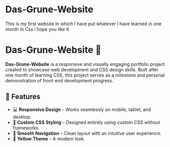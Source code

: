 # Das-Grune-Website
This is my first website in which I have put whatever I have learned in one month in Css i hope you like it
# Das-Grune-Website 🌿

**Das-Grune-Website** is a responsive and visually engaging portfolio project created to showcase web development and CSS design skills. Built after one month of learning CSS, this project serves as a milestone and personal demonstration of front-end development progress.


## 🚀 Features

- 💻 **Responsive Design** – Works seamlessly on mobile, tablet, and desktop.
- 🎨 **Custom CSS Styling** – Designed entirely using custom CSS without frameworks.
- 🧭 **Smooth Navigation** – Clean layout with an intuitive user experience.
- 🌱 **Yellow Theme** – A modern look.

